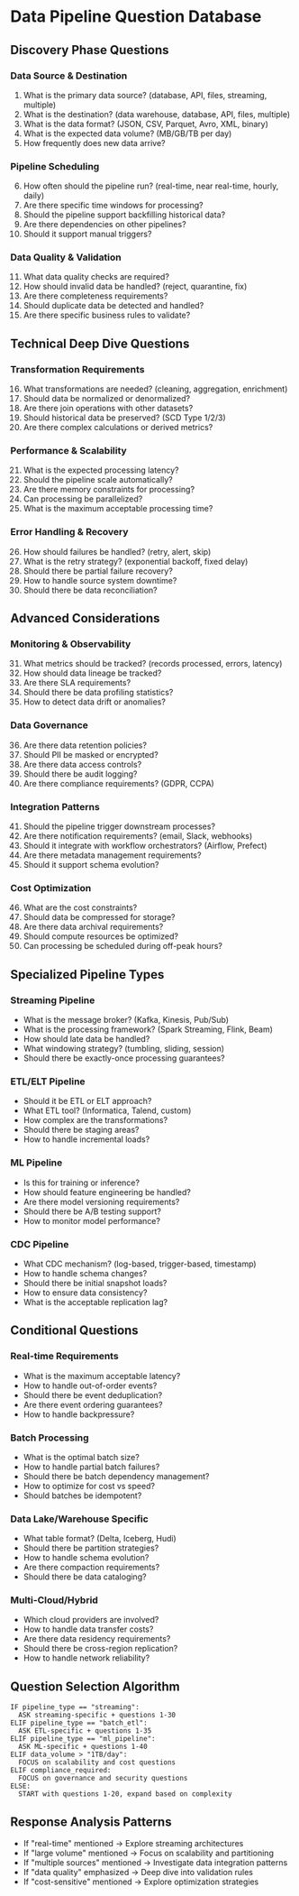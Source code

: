 # Data Pipeline Question Database

## Discovery Phase Questions

### Data Source & Destination
1. What is the primary data source? (database, API, files, streaming, multiple)
2. What is the destination? (data warehouse, database, API, files, multiple)
3. What is the data format? (JSON, CSV, Parquet, Avro, XML, binary)
4. What is the expected data volume? (MB/GB/TB per day)
5. How frequently does new data arrive?

### Pipeline Scheduling
6. How often should the pipeline run? (real-time, near real-time, hourly, daily)
7. Are there specific time windows for processing?
8. Should the pipeline support backfilling historical data?
9. Are there dependencies on other pipelines?
10. Should it support manual triggers?

### Data Quality & Validation
11. What data quality checks are required?
12. How should invalid data be handled? (reject, quarantine, fix)
13. Are there completeness requirements?
14. Should duplicate data be detected and handled?
15. Are there specific business rules to validate?

## Technical Deep Dive Questions

### Transformation Requirements
16. What transformations are needed? (cleaning, aggregation, enrichment)
17. Should data be normalized or denormalized?
18. Are there join operations with other datasets?
19. Should historical data be preserved? (SCD Type 1/2/3)
20. Are there complex calculations or derived metrics?

### Performance & Scalability
21. What is the expected processing latency?
22. Should the pipeline scale automatically?
23. Are there memory constraints for processing?
24. Can processing be parallelized?
25. What is the maximum acceptable processing time?

### Error Handling & Recovery
26. How should failures be handled? (retry, alert, skip)
27. What is the retry strategy? (exponential backoff, fixed delay)
28. Should there be partial failure recovery?
29. How to handle source system downtime?
30. Should there be data reconciliation?

## Advanced Considerations

### Monitoring & Observability
31. What metrics should be tracked? (records processed, errors, latency)
32. How should data lineage be tracked?
33. Are there SLA requirements?
34. Should there be data profiling statistics?
35. How to detect data drift or anomalies?

### Data Governance
36. Are there data retention policies?
37. Should PII be masked or encrypted?
38. Are there data access controls?
39. Should there be audit logging?
40. Are there compliance requirements? (GDPR, CCPA)

### Integration Patterns
41. Should the pipeline trigger downstream processes?
42. Are there notification requirements? (email, Slack, webhooks)
43. Should it integrate with workflow orchestrators? (Airflow, Prefect)
44. Are there metadata management requirements?
45. Should it support schema evolution?

### Cost Optimization
46. What are the cost constraints?
47. Should data be compressed for storage?
48. Are there data archival requirements?
49. Should compute resources be optimized?
50. Can processing be scheduled during off-peak hours?

## Specialized Pipeline Types

### Streaming Pipeline
- What is the message broker? (Kafka, Kinesis, Pub/Sub)
- What is the processing framework? (Spark Streaming, Flink, Beam)
- How should late data be handled?
- What windowing strategy? (tumbling, sliding, session)
- Should there be exactly-once processing guarantees?

### ETL/ELT Pipeline
- Should it be ETL or ELT approach?
- What ETL tool? (Informatica, Talend, custom)
- How complex are the transformations?
- Should there be staging areas?
- How to handle incremental loads?

### ML Pipeline
- Is this for training or inference?
- How should feature engineering be handled?
- Are there model versioning requirements?
- Should there be A/B testing support?
- How to monitor model performance?

### CDC Pipeline
- What CDC mechanism? (log-based, trigger-based, timestamp)
- How to handle schema changes?
- Should there be initial snapshot loads?
- How to ensure data consistency?
- What is the acceptable replication lag?

## Conditional Questions

### Real-time Requirements
- What is the maximum acceptable latency?
- How to handle out-of-order events?
- Should there be event deduplication?
- Are there event ordering guarantees?
- How to handle backpressure?

### Batch Processing
- What is the optimal batch size?
- How to handle partial batch failures?
- Should there be batch dependency management?
- How to optimize for cost vs speed?
- Should batches be idempotent?

### Data Lake/Warehouse Specific
- What table format? (Delta, Iceberg, Hudi)
- Should there be partition strategies?
- How to handle schema evolution?
- Are there compaction requirements?
- Should there be data cataloging?

### Multi-Cloud/Hybrid
- Which cloud providers are involved?
- How to handle data transfer costs?
- Are there data residency requirements?
- Should there be cross-region replication?
- How to handle network reliability?

## Question Selection Algorithm

```
IF pipeline_type == "streaming":
  ASK streaming-specific + questions 1-30
ELIF pipeline_type == "batch_etl":
  ASK ETL-specific + questions 1-35
ELIF pipeline_type == "ml_pipeline":
  ASK ML-specific + questions 1-40
ELIF data_volume > "1TB/day":
  FOCUS on scalability and cost questions
ELIF compliance_required:
  FOCUS on governance and security questions
ELSE:
  START with questions 1-20, expand based on complexity
```

## Response Analysis Patterns

- If "real-time" mentioned → Explore streaming architectures
- If "large volume" mentioned → Focus on scalability and partitioning
- If "multiple sources" mentioned → Investigate data integration patterns
- If "data quality" emphasized → Deep dive into validation rules
- If "cost-sensitive" mentioned → Explore optimization strategies